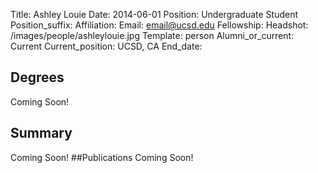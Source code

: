 Title: Ashley Louie
Date: 2014-06-01
Position: Undergraduate Student
Position_suffix: 
Affiliation:
Email: email@ucsd.edu
Fellowship:
Headshot: /images/people/ashleylouie.jpg
Template: person
Alumni_or_current: Current
Current_position: UCSD, CA
End_date: 
<!-- Status: draft -->

## Degrees
Coming Soon!
## Summary
Coming Soon!
##Publications
Coming Soon!